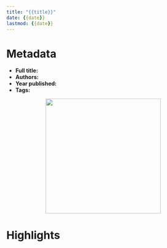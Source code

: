 ```yaml
---
title: "{{title}}"
date: {{date}}
lastmod: {{date}}
---
```


# Metadata

- **Full title:** 
- **Authors:** 
- **Year published:** 
- **Tags:** 

<center>
<img src="COVER_IMAGE_URL" height="300">
</center>

# Highlights


